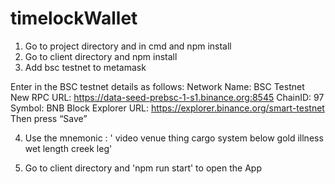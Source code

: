 # timelockWallet
1. Go to project directory and in cmd and npm install
2. Go to client directory and npm install
3. Add bsc testnet to metamask


Enter in the BSC testnet details as follows:
Network Name: BSC Testnet
New RPC URL: https://data-seed-prebsc-1-s1.binance.org:8545
ChainID: 97
Symbol: BNB
Block Explorer URL: https://explorer.binance.org/smart-testnet
Then press “Save”

4. Use the mnemonic : ' video venue thing cargo system below gold illness wet length creek leg'

5. Go to client directory and 'npm run start' to open the App
